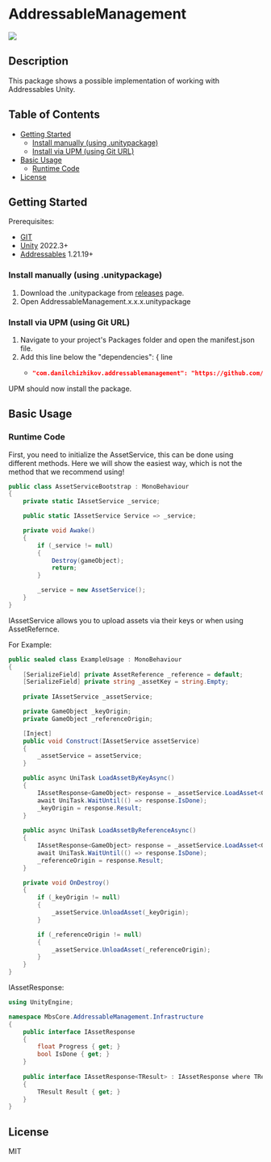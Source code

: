 # AddressableManagement
![](https://img.shields.io/badge/unity-2022.3+-000.svg)

## Description
This package shows a possible implementation of working with Addressables Unity.

## Table of Contents
- [Getting Started](#Getting-Started)
    - [Install manually (using .unitypackage)](#Install-manually-(using-.unitypackage))
    - [Install via UPM (using Git URL)](#Install-via-UPM-(using-Git-URL))
- [Basic Usage](#Basic-Usage)
    - [Runtime Code](#Runtime-Code)
- [License](#License)

## Getting Started
Prerequisites:
- [GIT](https://git-scm.com/downloads)
- [Unity](https://unity.com/releases/editor/archive) 2022.3+
- [Addressables](https://docs.unity3d.com/Manual/com.unity.addressables.html) 1.21.19+

### Install manually (using .unitypackage)
1. Download the .unitypackage from [releases](https://github.com/DanilChizhikov/Localization/releases/) page.
2. Open AddressableManagement.x.x.x.unitypackage

### Install via UPM (using Git URL)
1. Navigate to your project's Packages folder and open the manifest.json file.
2. Add this line below the "dependencies": { line
    - ```json title="Packages/manifest.json"
      "com.danilchizhikov.addressablemanagement": "https://github.com/DanilChizhikov/AddressableManagement.git?path=Assets/AddressableManagement#0.0.1",
      ```
UPM should now install the package.

## Basic Usage

### Runtime Code
First, you need to initialize the AssetService, this can be done using different methods.
Here we will show the easiest way, which is not the method that we recommend using!
```csharp
public class AssetServiceBootstrap : MonoBehaviour
{
    private static IAssetService _service;

    public static IAssetService Service => _service;

    private void Awake()
    {
        if (_service != null)
        {
            Destroy(gameObject);
            return;
        }

        _service = new AssetService();
    }
}
```

IAssetService allows you to upload assets via their keys or when using AssetRefernce.

For Example:
```csharp
public sealed class ExampleUsage : MonoBehaviour
{
    [SerializeField] private AssetReference _reference = default;
    [SerializeField] private string _assetKey = string.Empty;
    
    private IAssetService _assetService;

    private GameObject _keyOrigin;
    private GameObject _referenceOrigin;

    [Inject]
    public void Construct(IAssetService assetService)
    {
        _assetService = assetService;
    }

    public async UniTask LoadAssetByKeyAsync()
    {
        IAssetResponse<GameObject> response = _assetService.LoadAsset<GameObject>(_assetKey);
        await UniTask.WaitUntil(() => response.IsDone);
        _keyOrigin = response.Result;
    }
    
    public async UniTask LoadAssetByReferenceAsync()
    {
        IAssetResponse<GameObject> response = _assetService.LoadAsset<GameObject>(_reference);
        await UniTask.WaitUntil(() => response.IsDone);
        _referenceOrigin = response.Result;
    }

    private void OnDestroy()
    {
        if (_keyOrigin != null)
        {
            _assetService.UnloadAsset(_keyOrigin);
        }

        if (_referenceOrigin != null)
        {
            _assetService.UnloadAsset(_referenceOrigin);
        }
    }
}
```

IAssetResponse:
```csharp
using UnityEngine;

namespace MbsCore.AddressableManagement.Infrastructure
{
    public interface IAssetResponse
    {
        float Progress { get; }
        bool IsDone { get; }
    }
    
    public interface IAssetResponse<TResult> : IAssetResponse where TResult : Object
    {
        TResult Result { get; }
    }
}
```
## License

MIT
